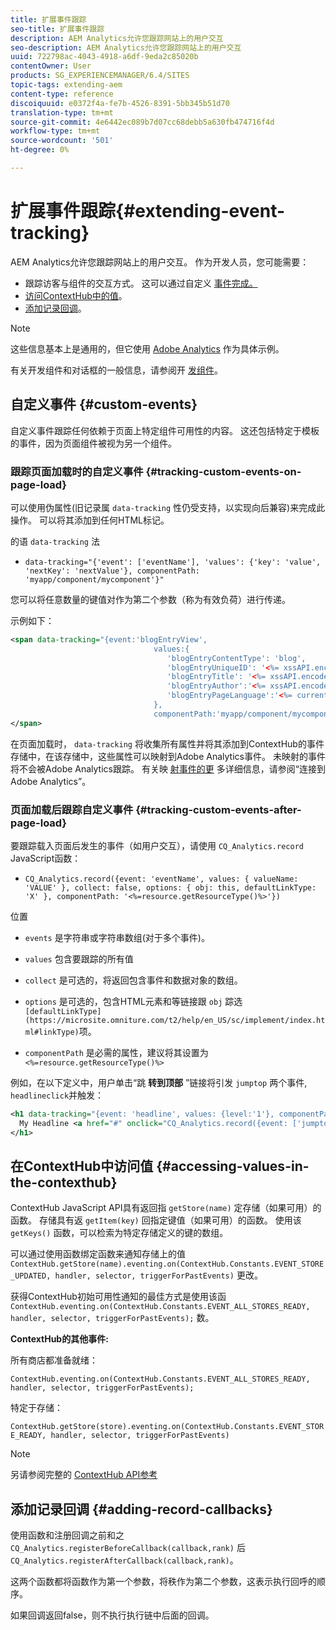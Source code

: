 ```yaml
---
title: 扩展事件跟踪
seo-title: 扩展事件跟踪
description: AEM Analytics允许您跟踪网站上的用户交互
seo-description: AEM Analytics允许您跟踪网站上的用户交互
uuid: 722798ac-4043-4918-a6df-9eda2c85020b
contentOwner: User
products: SG_EXPERIENCEMANAGER/6.4/SITES
topic-tags: extending-aem
content-type: reference
discoiquuid: e0372f4a-fe7b-4526-8391-5bb345b51d70
translation-type: tm+mt
source-git-commit: 4e6442ec089b7d07cc68debb5a630fb474716f4d
workflow-type: tm+mt
source-wordcount: '501'
ht-degree: 0%

---
```



# 扩展事件跟踪{#extending-event-tracking}

AEM Analytics允许您跟踪网站上的用户交互。 作为开发人员，您可能需要：

* 跟踪访客与组件的交互方式。 这可以通过自定义 [事件完成。](#custom-events)
* [访问ContextHub中的值](/help/sites-developing/extending-analytics.md#accessing-values-in-the-contexthub)。
* [添加记录回调](#adding-record-callbacks)。

>[!NOTE]
>
>这些信息基本上是通用的，但它使用 [Adobe Analytics](/help/sites-administering/adobeanalytics.md) 作为具体示例。
>
>有关开发组件和对话框的一般信息，请参阅开 [发组件](/help/sites-developing/components.md)。

## 自定义事件 {#custom-events}

自定义事件跟踪任何依赖于页面上特定组件可用性的内容。 这还包括特定于模板的事件，因为页面组件被视为另一个组件。

### 跟踪页面加载时的自定义事件 {#tracking-custom-events-on-page-load}

可以使用伪属性(旧记录属 `data-tracking` 性仍受支持，以实现向后兼容)来完成此操作。 可以将其添加到任何HTML标记。

的语 `data-tracking` 法

* `data-tracking="{'event': ['eventName'], 'values': {'key': 'value', 'nextKey': 'nextValue'}, componentPath: 'myapp/component/mycomponent'}"`

您可以将任意数量的键值对作为第二个参数（称为有效负荷）进行传递。

示例如下：

```xml
<span data-tracking="{event:'blogEntryView', 
                                values:{
                                   'blogEntryContentType': 'blog', 
                                   'blogEntryUniqueID': '<%= xssAPI.encodeForJSString(entry.getId()) %>',
                                   'blogEntryTitle': '<%= xssAPI.encodeForJSString(entry.getTitle()) %>',
                                   'blogEntryAuthor':'<%= xssAPI.encodeForJSString(entry.getAuthor()) %>',
                                   'blogEntryPageLanguage':'<%= currentPage.getLanguage(true) %>'
                                },
                                componentPath:'myapp/component/mycomponent'}">
</span>
```

在页面加载时， `data-tracking` 将收集所有属性并将其添加到ContextHub的事件存储中，在该存储中，这些属性可以映射到Adobe Analytics事件。 未映射的事件将不会被Adobe Analytics跟踪。 有关映 [射事件的更](/help/sites-administering/adobeanalytics.md) 多详细信息，请参阅“连接到Adobe Analytics”。

### 页面加载后跟踪自定义事件 {#tracking-custom-events-after-page-load}

要跟踪载入页面后发生的事件（如用户交互），请使用 `CQ_Analytics.record` JavaScript函数：

* `CQ_Analytics.record({event: 'eventName', values: { valueName: 'VALUE' }, collect: false, options: { obj: this, defaultLinkType: 'X' }, componentPath: '<%=resource.getResourceType()%>'})`

位置

* `events` 是字符串或字符串数组(对于多个事件)。

* `values` 包含要跟踪的所有值
* `collect` 是可选的，将返回包含事件和数据对象的数组。
* `options` 是可选的，包含HTML元素和等链接跟 `obj` 踪选 ` [defaultLinkType](https://microsite.omniture.com/t2/help/en_US/sc/implement/index.html#linkType)`项。

* `componentPath` 是必需的属性，建议将其设置为 `<%=resource.getResourceType()%>`

例如，在以下定义中，用户单击“跳 **转到顶部** ”链接将引发 `jumptop` 两个事件, `headlineclick`并触发：

```xml
<h1 data-tracking="{event: 'headline', values: {level:'1'}, componentPath: '<%=resource.getResourceType()%>'}">
  My Headline <a href="#" onclick="CQ_Analytics.record({event: ['jumptop','headlineclick'],  values: {level:'1'}, componentPath: '<%=resource.getResourceType()%>'})">Jump to top</a>
</h1>
```

## 在ContextHub中访问值 {#accessing-values-in-the-contexthub}

ContextHub JavaScript API具有返回指 `getStore(name)` 定存储（如果可用）的函数。 存储具有返 `getItem(key)` 回指定键值（如果可用）的函数。 使用该 `getKeys()` 函数，可以检索为特定存储定义的键的数组。

可以通过使用函数绑定函数来通知存储上的值 `ContextHub.getStore(name).eventing.on(ContextHub.Constants.EVENT_STORE_UPDATED, handler, selector, triggerForPastEvents)` 更改。

获得ContextHub初始可用性通知的最佳方式是使用该函 `ContextHub.eventing.on(ContextHub.Constants.EVENT_ALL_STORES_READY, handler, selector, triggerForPastEvents);` 数。

**ContextHub的其他事件:**

所有商店都准备就绪：

`ContextHub.eventing.on(ContextHub.Constants.EVENT_ALL_STORES_READY, handler, selector, triggerForPastEvents);`

特定于存储：

`ContextHub.getStore(store).eventing.on(ContextHub.Constants.EVENT_STORE_READY, handler, selector, triggerForPastEvents)`

>[!NOTE]
>
>另请参阅完整的 [ContextHub API参考](https://helpx.adobe.com/experience-manager/6-4/sites/developing/using/contexthub-api.html#ContextHubJavascriptAPIReference)

## 添加记录回调 {#adding-record-callbacks}

使用函数和注册回调之前和之 `CQ_Analytics.registerBeforeCallback(callback,rank)` 后 `CQ_Analytics.registerAfterCallback(callback,rank)`。

这两个函数都将函数作为第一个参数，将秩作为第二个参数，这表示执行回呼的顺序。

如果回调返回false，则不执行执行链中后面的回调。
